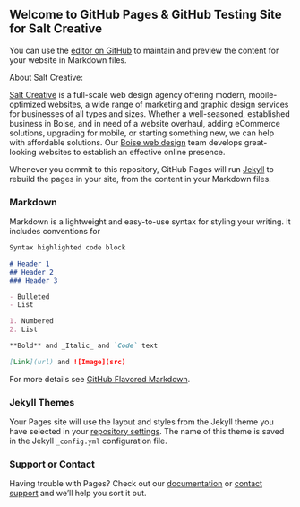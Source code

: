 ## Welcome to GitHub Pages & GitHub Testing Site for Salt Creative 

You can use the [editor on GitHub](https://github.com/joeprovence/web-design/edit/gh-pages/index.md) to maintain and preview the content for your website in Markdown files.

About Salt Creative: 

[Salt Creative](https://www.sltcreative.com) is a full-scale web design agency offering modern, mobile-optimized websites, a wide range of marketing and graphic design services for businesses of all types and sizes. Whether a well-seasoned, established business in Boise, and in need of a website overhaul, adding eCommerce solutions, upgrading for mobile, or starting something new, we can help with affordable solutions. Our [Boise web design](https://www.sltcreative.com/web-design-boise-idaho) team develops great-looking websites to establish an effective online presence. 

Whenever you commit to this repository, GitHub Pages will run [Jekyll](https://jekyllrb.com/) to rebuild the pages in your site, from the content in your Markdown files.

### Markdown

Markdown is a lightweight and easy-to-use syntax for styling your writing. It includes conventions for

```markdown
Syntax highlighted code block

# Header 1
## Header 2
### Header 3

- Bulleted
- List

1. Numbered
2. List

**Bold** and _Italic_ and `Code` text

[Link](url) and ![Image](src)
```

For more details see [GitHub Flavored Markdown](https://guides.github.com/features/mastering-markdown/).

### Jekyll Themes

Your Pages site will use the layout and styles from the Jekyll theme you have selected in your [repository settings](https://github.com/joeprovence/web-design/settings). The name of this theme is saved in the Jekyll `_config.yml` configuration file.

### Support or Contact

Having trouble with Pages? Check out our [documentation](https://docs.github.com/categories/github-pages-basics/) or [contact support](https://support.github.com/contact) and we’ll help you sort it out.
